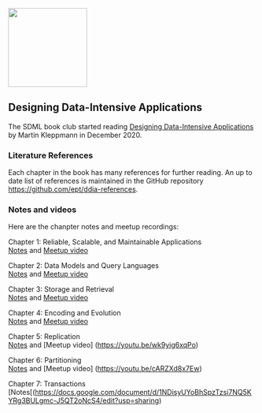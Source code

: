 <img src="https://github.com/SanDiegoMachineLearning/bookclub/blob/master/images/designing-data-intensive-apps.jpg?raw=true" width="160">

## Designing Data-Intensive Applications

The SDML book club started reading [Designing Data-Intensive Applications](https://www.oreilly.com/library/view/designing-data-intensive-applications/9781491903063/)
by Martin Kleppmann in December 2020.

### Literature References
Each chapter in the book has many references for further reading.
An up to date list of references is maintained in the GitHub repository <https://github.com/ept/ddia-references>.

### Notes and videos
Here are the chanpter notes and meetup recordings:

Chapter 1:  Reliable, Scalable, and Maintainable Applications \
[Notes](https://docs.google.com/document/d/1ZGommori_C70PjV5M-z51P8J3oWz-qhPUPUgf8oP2aU/edit?usp=sharing) and [Meetup video](https://youtu.be/JqDAEH_2t6M)

Chapter 2:  Data Models and Query Languages \
[Notes](https://docs.google.com/document/d/1tpV0cvj0sS5tslPKQnbI48uAf2UKg3_1WI-vYJZlA5E/edit?usp=sharing) and [Meetup video](https://youtu.be/8Xd1Nf1APmc)

Chapter 3:  Storage and Retrieval \
[Notes](https://docs.google.com/document/d/1r_k-1PJlSp04LusH6yHpsSQ2o-vZIW1Catv9PRAV2iQ/edit?usp=sharing) and [Meetup video](https://youtu.be/b1djvhyUJUk)

Chapter 4:  Encoding and Evolution \
[Notes](https://docs.google.com/document/d/1MUh3SYMrSfK0i3t_Bj96SxPlOflkysJ5tUrnsj_F3Jo/edit?usp=sharing) and [Meetup video](https://youtu.be/YZAvkAEPgVw)

Chapter 5:  Replication \
[Notes](https://docs.google.com/document/d/1T8Y4DNrJXr9Cxemz2J9SqxCMA1M115G7o8_-ggMUz9U/edit?usp=sharing) and [Meetup video] (https://youtu.be/wk9yig6xqPo)

Chapter 6:  Partitioning \
[Notes](https://docs.google.com/document/d/1JUt1vZMUgTBB3egr59Lj3DFJ2QxWUJYWViYcGOVNwtU/edit?usp=sharing) and [Meetup video] (https://youtu.be/cARZXd8x7Ew)

Chapter 7:  Transactions \
[Notes[(https://docs.google.com/document/d/1NDisyUYoBhSpzTzsi7NQ5KYRg3BULgmc-J5QT2oNcS4/edit?usp=sharing)

<br>
<br>
